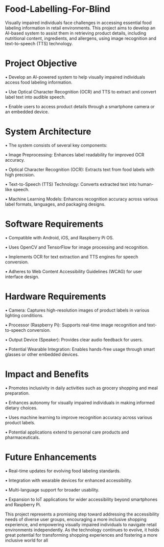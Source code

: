 # Food-Labelling-For-Blind
Visually impaired individuals face challenges in accessing essential food labeling information in retail environments. This project aims to develop an AI-based system to assist them in retrieving product details, including nutritional content, ingredients, and allergens, using image recognition and text-to-speech (TTS) technology.

# Project Objective

• Develop an AI-powered system to help visually impaired individuals access food labeling information.

• Use Optical Character Recognition (OCR) and TTS to extract and convert label text into audible speech.

• Enable users to access product details through a smartphone camera or an embedded device.

# System Architecture

• The system consists of several key components:

• Image Preprocessing: Enhances label readability for improved OCR accuracy.

• Optical Character Recognition (OCR): Extracts text from food labels with high precision.

• Text-to-Speech (TTS) Technology: Converts extracted text into human-like speech.

• Machine Learning Models: Enhances recognition accuracy across various label formats, languages, and packaging designs.

# Software Requirements

• Compatible with Android, iOS, and Raspberry Pi OS.

• Uses OpenCV and TensorFlow for image processing and recognition.

• Implements OCR for text extraction and TTS engines for speech conversion.

• Adheres to Web Content Accessibility Guidelines (WCAG) for user interface design.

# Hardware Requirements

• Camera: Captures high-resolution images of product labels in various lighting conditions.

• Processor (Raspberry Pi): Supports real-time image recognition and text-to-speech conversion.

• Output Device (Speaker): Provides clear audio feedback for users.

• Potential Wearable Integration: Enables hands-free usage through smart glasses or other embedded devices.

# Impact and Benefits

• Promotes inclusivity in daily activities such as grocery shopping and meal preparation.

• Enhances autonomy for visually impaired individuals in making informed dietary choices.

• Uses machine learning to improve recognition accuracy across various product labels.

• Potential applications extend to personal care products and pharmaceuticals.

# Future Enhancements

• Real-time updates for evolving food labeling standards.

• Integration with wearable devices for enhanced accessibility.

• Multi-language support for broader usability.

• Expansion to IoT applications for wider accessibility beyond smartphones and Raspberry Pi.


This project represents a promising step toward addressing the accessibility needs of diverse user groups, encouraging a more inclusive shopping experience, and empowering visually impaired individuals to navigate retail environments independently. As the technology continues to evolve, it holds great potential for transforming shopping experiences and fostering a more inclusive world for all
